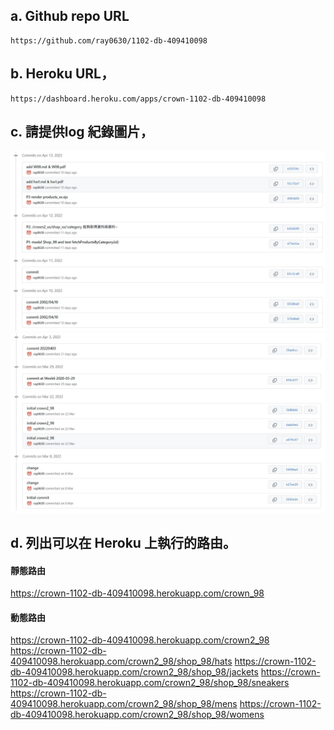 ## a. Github repo URL
```
https://github.com/ray0630/1102-db-409410098
```
## b. Heroku URL，
```
https://dashboard.heroku.com/apps/crown-1102-db-409410098
```
## c. 請提供log 紀錄圖片，
![p1.jpg](p1.JPG)
![p2.jpg](p2.JPG)
## d. 列出可以在 Heroku 上執行的路由。
#### 靜態路由
https://crown-1102-db-409410098.herokuapp.com/crown_98
#### 動態路由
https://crown-1102-db-409410098.herokuapp.com/crown2_98
https://crown-1102-db-409410098.herokuapp.com/crown2_98/shop_98/hats
https://crown-1102-db-409410098.herokuapp.com/crown2_98/shop_98/jackets
https://crown-1102-db-409410098.herokuapp.com/crown2_98/shop_98/sneakers
https://crown-1102-db-409410098.herokuapp.com/crown2_98/shop_98/mens
https://crown-1102-db-409410098.herokuapp.com/crown2_98/shop_98/womens
